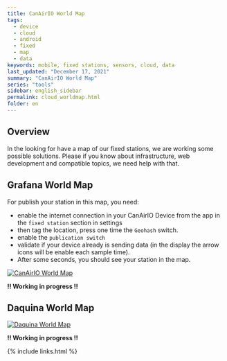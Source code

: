 ```yaml
---
title: CanAirIO World Map
tags:
  - device
  - cloud
  - android
  - fixed
  - map
  - data
keywords: mobile, fixed stations, sensors, cloud, data
last_updated: "December 17, 2021"
summary: "CanAirIO World Map"
series: "tools"
sidebar: english_sidebar
permalink: cloud_worldmap.html
folder: en
---
```


## Overview

In the looking for have a map of our fixed stations, we are working some possible solutions. Please if you know about infrastructure, web development and compatible topics, we need help with that. 

## Grafana World Map

For publish your station in this map, you need: 

- enable the internet connection in your CanAirIO Device from the app in the `fixed station` section in settings
- then tag the location, press one time the `Geohash` switch.
- enable the `publication switch`
- validate if your device already is sending data (in the display the arrow icons will be enable each sample time). 
- After some seconds, you should see your station in the map.  


[![CanAirIO World Map](/docs/images/cloud_worldmap.jpg)](https://canair.io/stations.html)

**!! Working in progress !!** 

## Daquina World Map

[![Daquina World Map](/docs/images/cloud_daquina_worldmap.jpg)](http://daquina.io/canairio/)

**!! Working in progress !!** 

{% include links.html %}

